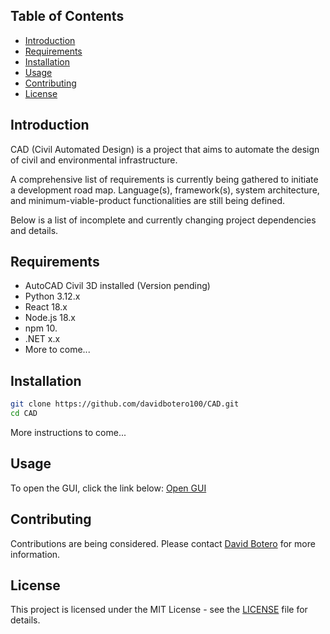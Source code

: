 
## Table of Contents
- [Introduction](#introduction)
- [Requirements](#requirements)
- [Installation](#installation)
- [Usage](#usage)
- [Contributing](#contributing)
- [License](#license)

## Introduction
CAD (Civil Automated Design) is a project that aims to automate the design of civil and environmental infrastructure.

A comprehensive list of requirements is currently being gathered to initiate a development road map. Language(s), framework(s), system architecture, and minimum-viable-product functionalities are still being defined. 

Below is a list of incomplete and currently changing project dependencies and details.

## Requirements
- AutoCAD Civil 3D installed (Version pending)
- Python 3.12.x
- React 18.x
- Node.js 18.x
- npm 10.
- .NET x.x
- More to come...

## Installation
```bash 
git clone https://github.com/davidbotero100/CAD.git
cd CAD
```
More instructions to come...

## Usage
To open the GUI, click the link below:
[Open GUI](./frontend/index.html)

## Contributing
Contributions are being considered. Please contact [David Botero](https://github.com/davidbotero100) for more information.

## License
This project is licensed under the MIT License - see the [LICENSE](LICENSE) file for details.
